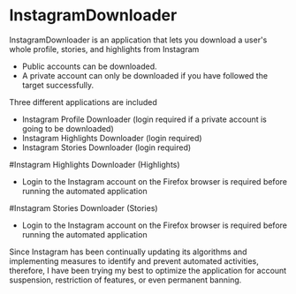 # InstagramDownloader
InstagramDownloader is an application that lets you download a user's whole profile, stories, and highlights from Instagram
- Public accounts can be downloaded.
- A private account can only be downloaded if you have followed the target successfully.

Three different applications are included
- Instagram Profile Downloader (login required if a private account is going to be downloaded)
- Instagram Highlights Downloader (login required)
- Instagram Stories Downloader (login required)

#Instagram Highlights Downloader (Highlights)
- Login to the Instagram account on the Firefox browser is required before running the automated application

#Instagram Stories Downloader (Stories)
- Login to the Instagram account on the Firefox browser is required before running the automated application

Since Instagram has been continually updating its algorithms and implementing measures to identify and prevent automated activities,
therefore, I have been trying my best to optimize the application for account suspension, restriction of features, or even permanent banning.


  
